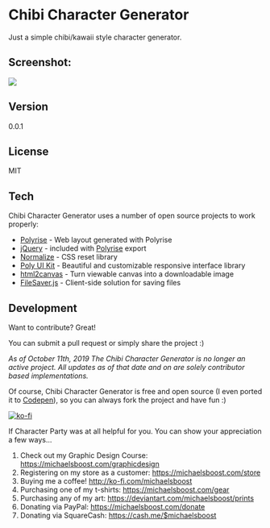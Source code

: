 Chibi Character Generator
===================

Just a simple chibi/kawaii style character generator.

Screenshot:
-------------

![](https://raw.githubusercontent.com/michaelsboost/Chibi-Character-Generator/gh-pages/screenshot.png)

Version
-------------

0.0.1

License
-------------

MIT

Tech
-------------

Chibi Character Generator uses a number of open source projects to work properly:

* [Polyrise](https://github.com/michaelsboost/Polyrise) - Web layout generated with Polyrise
* [jQuery](http://jquery.com/) - included with [Polyrise](https://github.com/michaelsboost/Polyrise) export
* [Normalize](https://github.com/necolas/normalize.css) - CSS reset library
* [Poly UI Kit](https://github.com/Guilh/Poly) - Beautiful and customizable responsive interface library
* [html2canvas](https://html2canvas.hertzen.com) - Turn viewable canvas into a downloadable image
* [FileSaver.js](https://github.com/eligrey/FileSaver.js/) - Client-side solution for saving files

Development
-------------

Want to contribute? Great!  

You can submit a pull request or simply share the project :)

*As of October 11th, 2019 The Chibi Character Generator is no longer an active project.
All updates as of that date and on are solely contributor based implementations.*

Of course, Chibi Character Generator is free and open source (I even ported it to [Codepen](https://codepen.io/michaelsboost/pen/VwwvgXB?editors=0100)), so you can always fork the project and have fun :)

[![ko-fi](https://az743702.vo.msecnd.net/cdn/kofi2.png?v=0)](https://ko-fi.com/michaelsboost)

If Character Party was at all helpful for you. You can show your appreciation a few ways...

1) Check out my Graphic Design Course: https://michaelsboost.com/graphicdesign
2) Registering on my store as a customer: https://michaelsboost.com/store
3) Buying me a coffee! http://ko-fi.com/michaelsboost
4) Purchasing one of my t-shirts: https://michaelsboost.com/gear
5) Purchasing any of my art: https://deviantart.com/michaelsboost/prints
6) Donating via PayPal: https://michaelsboost.com/donate
7) Donating via SquareCash: https://cash.me/$michaelsboost